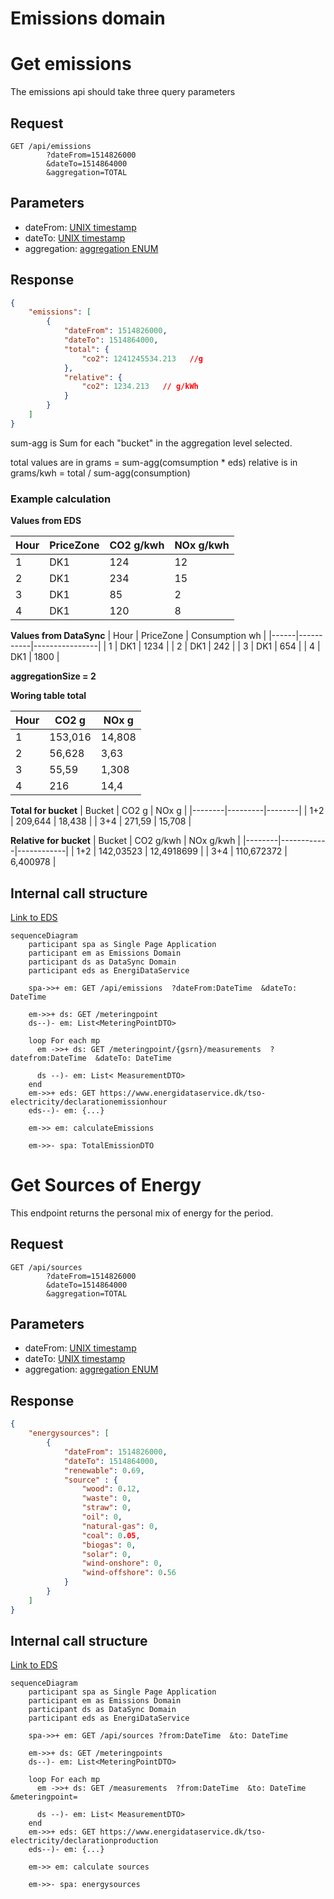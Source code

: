 
# Emissions domain

# Get emissions

The emissions api should take three query parameters

## Request

```text
GET /api/emissions
        ?dateFrom=1514826000
        &dateTo=1514864000
        &aggregation=TOTAL   
```

## Parameters

- dateFrom: [UNIX timestamp](best-practices.md#date-from-and-to)
- dateTo: [UNIX timestamp](best-practices.md#date-from-and-to)
- aggregation: [aggregation ENUM](best-practices.md#aggregation)

## Response

```json
{
    "emissions": [
        {
            "dateFrom": 1514826000, 
            "dateTo": 1514864000,  
            "total": {
                "co2": 1241245534.213   //g
            },
            "relative": {
                "co2": 1234.213   // g/kWh
            }
        }
    ]
}
```

sum-agg is Sum for each "bucket" in the aggregation level selected.

total values are in grams = sum-agg(comsumption * eds)
relative is in grams/kwh = total / sum-agg(consumption)

### Example calculation

**Values from EDS**

| Hour | PriceZone | CO2 g/kwh | NOx g/kwh |
|------|-----------|-----------|-----------|
| 1    | DK1       | 124       | 12        |
| 2    | DK1       | 234       | 15        |
| 3    | DK1       | 85        | 2         |
| 4    | DK1       | 120       | 8         |

**Values from DataSync**
| Hour | PriceZone | Consumption wh |
|------|-----------|----------------|
| 1    | DK1       | 1234           |
| 2    | DK1       | 242            |
| 3    | DK1       | 654            |
| 4    | DK1       | 1800           |

**aggregationSize = 2**

**Woring table total**

| Hour | CO2 g   | NOx g  |
|------|---------|--------|
| 1    | 153,016 | 14,808 |
| 2    | 56,628  | 3,63   |
| 3    | 55,59   | 1,308  |
| 4    | 216     | 14,4   |

**Total for bucket**
| Bucket | CO2 g   | NOx g  |
|--------|---------|--------|
| 1+2    | 209,644 | 18,438 |
| 3+4    | 271,59  | 15,708 |

**Relative for bucket**
| Bucket | CO2 g/kwh  | NOx g/kwh  |
|--------|------------|------------|
| 1+2    | 142,03523  | 12,4918699 |
| 3+4    | 110,672372 | 6,400978   |


## Internal call structure

[Link to EDS](https://www.energidataservice.dk/tso-electricity/declarationemissionhour)

```mermaid
sequenceDiagram
    participant spa as Single Page Application
    participant em as Emissions Domain
    participant ds as DataSync Domain
    participant eds as EnergiDataService

    spa->>+ em: GET /api/emissions  ?dateFrom:DateTime  &dateTo: DateTime
    
    em->>+ ds: GET /meteringpoint
    ds--)- em: List<MeteringPointDTO>
    
    loop For each mp
      em ->>+ ds: GET /meteringpoint/{gsrn}/measurements  ?datefrom:DateTime  &dateTo: DateTime 
        
      ds --)- em: List< MeasurementDTO>
    end
    em->>+ eds: GET https://www.energidataservice.dk/tso-electricity/declarationemissionhour
    eds--)- em: {...}

    em->> em: calculateEmissions

    em->>- spa: TotalEmissionDTO

```



# Get Sources of Energy

This endpoint returns the personal mix of energy for the period.
## Request

```text
GET /api/sources
        ?dateFrom=1514826000
        &dateTo=1514864000
        &aggregation=TOTAL   
```

## Parameters

- dateFrom: [UNIX timestamp](best-practices.md#date-from-and-to)
- dateTo: [UNIX timestamp](best-practices.md#date-from-and-to)
- aggregation: [aggregation ENUM](best-practices.md#aggregation)

## Response

```json
{
    "energysources": [
        {
            "dateFrom": 1514826000, 
            "dateTo": 1514864000, 
            "renewable": 0.69,
            "source" : {
                "wood": 0.12,
                "waste": 0, 
                "straw": 0,
                "oil": 0,
                "natural-gas": 0,
                "coal": 0.05,
                "biogas": 0,
                "solar": 0,
                "wind-onshore": 0,
                "wind-offshore": 0.56
            }
        }
    ]
}
```

## Internal call structure

[Link to EDS](https://www.energidataservice.dk/tso-electricity/declarationproduction)

```mermaid
sequenceDiagram
    participant spa as Single Page Application
    participant em as Emissions Domain
    participant ds as DataSync Domain
    participant eds as EnergiDataService

    spa->>+ em: GET /api/sources ?from:DateTime  &to: DateTime
    
    em->>+ ds: GET /meteringpoints
    ds--)- em: List<MeteringPointDTO>
    
    loop For each mp
      em ->>+ ds: GET /measurements  ?from:DateTime  &to: DateTime  &meteringpoint=
        
      ds --)- em: List< MeasurementDTO>
    end
    em->>+ eds: GET https://www.energidataservice.dk/tso-electricity/declarationproduction
    eds--)- em: {...}

    em->> em: calculate sources

    em->>- spa: energysources

```

